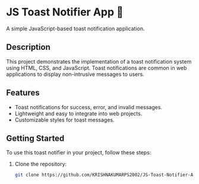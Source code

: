 # JS Toast Notifier App 🔔

A simple JavaScript-based toast notification application.

## Description

This project demonstrates the implementation of a toast notification system using HTML, CSS, and JavaScript. Toast notifications are common in web applications to display non-intrusive messages to users.

## Features

- Toast notifications for success, error, and invalid messages.
- Lightweight and easy to integrate into web projects.
- Customizable styles for toast messages.

## Getting Started

To use this toast notifier in your project, follow these steps:

1. Clone the repository:

   ```bash
   git clone https://github.com/KRISHNAKUMARPS2002/JS-Toast-Notifier-App.git
